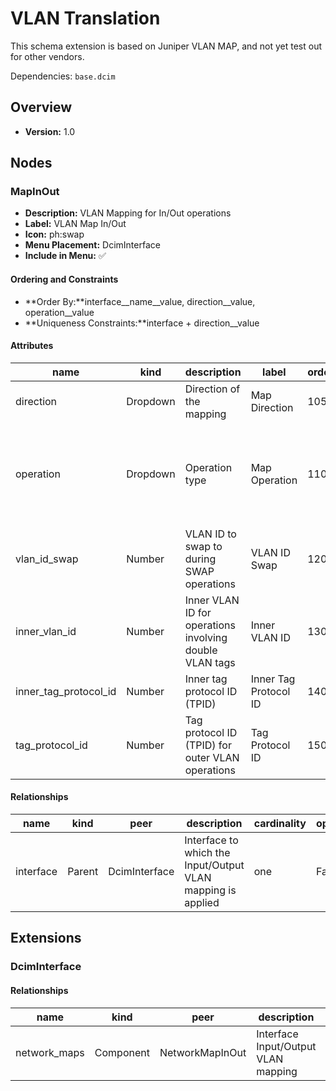 # VLAN Translation

This schema extension is based on Juniper VLAN MAP, and not yet test out for other vendors.

Dependencies: `base.dcim`

## Overview

- **Version:** 1.0

## Nodes

### MapInOut

- **Description:** VLAN Mapping for In/Out operations
- **Label:** VLAN Map In/Out
- **Icon:** ph:swap
- **Menu Placement:** DcimInterface
- **Include in Menu:** ✅

#### Ordering and Constraints

- **Order By:**interface__name__value, direction__value, operation__value
- **Uniqueness Constraints:**interface + direction__value

#### Attributes

| name | kind | description | label | order_weight | choices | optional |
| ---- | ---- | ----------- | ----- | ------------ | ------- | -------- |
| direction | Dropdown | Direction of the mapping | Map Direction | 1050 | \`input, output\` | True |
| operation | Dropdown | Operation type | Map Operation | 1100 | \`pop, pop\_pop, pop\_swap, push, push\_push, swap, swap\_push, swap\_swap\` | True |
| vlan\_id\_swap | Number | VLAN ID to swap to during SWAP operations | VLAN ID Swap | 1200 | \`\` | True |
| inner\_vlan\_id | Number | Inner VLAN ID for operations involving double VLAN tags | Inner VLAN ID | 1300 | \`\` | True |
| inner\_tag\_protocol\_id | Number | Inner tag protocol ID \(TPID\) | Inner Tag Protocol ID | 1400 | \`\` | True |
| tag\_protocol\_id | Number | Tag protocol ID \(TPID\) for outer VLAN operations | Tag Protocol ID | 1500 | \`\` | True |

#### Relationships

| name | kind | peer | description | cardinality | optional | label | order_weight |
| ---- | ---- | ---- | ----------- | ----------- | -------- | ----- | ------------ |
| interface | Parent | DcimInterface | Interface to which the Input/Output VLAN mapping is applied | one | False | Interface | 1000 |

## Extensions

### DcimInterface

#### Relationships

| name | kind | peer | description | cardinality | label | order_weight |
| ---- | ---- | ---- | ----------- | ----------- | ----- | ------------ |
| network\_maps | Component | NetworkMapInOut | Interface Input/Output VLAN mapping | many | Input/Output MAP | 1600 |
